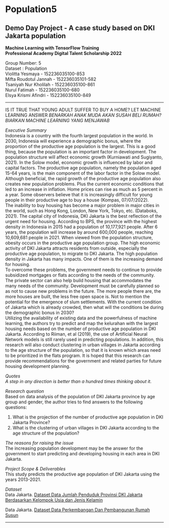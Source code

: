 # Population5
## Demo Day Project - A case study based on DKI Jakarta population
**Machine Learning with TensorFlow Training** \
**Professional Academy Digital Talent Scholarship 2022** 


Group Number: 5 \
Dataset : Population \
Violitta Yesmaya - 152236035100-853 \
Mifta Roudotul Jannah - 152236035101-582 \
Tsaniyah Nur Kholilah - 152236035100-861 \
Nurul Fatimah - 152236035100-680 \
Elsya Krismi Afindri - 152236035100-849 


----

IS IT TRUE THAT YOUNG ADULT SUFFER TO BUY A HOME? LET MACHINE LEARNING ANSWER
*BENARKAH ANAK MUDA AKAN SUSAH BELI RUMAH? BIARKAN MACHINE LEARNING YANG MENJAWAB* 

*Executive Summary* \
		Indonesia is a country with the fourth largest population in the world. In 2030, Indonesia will experience a demographic bonus, where the proportion of the productive age population is the largest. This is a good thing, because the population is an important factor in development. The population structure will affect economic growth (Kurniawati and Sugiyanto, 2021). In the Solow model, economic growth is influenced by labor and capital factors. The productive age population, namely the population aged 15-64 years, is the main component of the labor factor in the Solow model. \
		Although beneficial, the rapid growth of the productive age population also creates new population problems. Plus the current economic conditions that led to an increase in inflation. Home prices can rise as much as 5 percent in a year. Some observers believe that it is increasingly difficult for young people in their productive age to buy a house (Kompas, 07/07/2022). \
		The inability to buy housing has become a major problem in major cities in the world, such as Hong Kong, London, New York, Tokyo, etc. (Databoks, 2021). The capital city of Indonesia, DKI Jakarta is the best reflection of the urgent need for housing. According to BPS, the province with the highest density in Indonesia in 2015 had a population of 10,177,921 people. After 6 years, the population will increase by around 600,000 people, reaching 10,609,681 people in 2021. When viewed from the population structure, obesity occurs in the productive age population group. The high economic activity of DKI Jakarta attracts residents from outside, especially the productive age population, to migrate to DKI Jakarta. The high population density in Jakarta has many impacts. One of them is the increasing demand for housing. \
		To overcome these problems, the government needs to continue to provide subsidized mortgages or flats according to the needs of the community. The private sector can also help build housing that accommodates the many needs of the community. Development must be carefully planned so as not to cause new problems in the future. The more people there are, the more houses are built, the less free open space is. Not to mention the potential for the emergence of slum settlements. With the current condition of Jakarta which is already crowded, then what will the conditions be during the demographic bonus in 2030? \
		Utilizing the availability of existing data and the powerfulness of machine learning, the authors try to predict and map the kelurahan with the largest housing needs based on the number of productive age population in DKI Jakarta. According to Riiman, et al (2019), the use of Artificial Neural Network models is still rarely used in predicting populations. In addition, this research will also conduct clustering in urban villages in Jakarta according to the age structure of the population, so that it is known which areas need to be prioritized in the flats program. It is hoped that this research can provide recommendations for the government and related parties for future housing development planning. 

*Quotes* \
_A step in any direction is better than a hundred times thinking about it._

*Research question* \
Based on data analysis of the population of DKI Jakarta province by age group and gender, the author tries to find answers to the following questions: 
1. What is the projection of the number of productive age population in DKI Jakarta Province? 
2. What is the clustering of urban villages in DKI Jakarta according to the age structure of the population?

*The reasons for raising the issue* \
The increasing population development may be the answer for the government to start predicting and developing housing in each area in DKI Jakarta.

*Project Scope & Deliverables* \
This study predicts the productive age population of DKI Jakarta using the years 2013-2021.

*Dataset* \
Data Jakarta. [Dataset Data Jumlah Penduduk Provinsi DKI Jakarta Berdasarkan Kelompok Usia dan Jenis Kelamin](https://data.jakarta.go.id/dataset/data-jumlah-penduduk-provinsi-dki-jakarta-berdasarkan-kelompok-usia-per-kelurahan)

Data Jakarta. [Dataset Data Perkembangan Dan Pembangunan Rumah Susun](https://data.jakarta.go.id/dataset/data-perkembangan-dan-pembangunan-rumah-susun)

***
